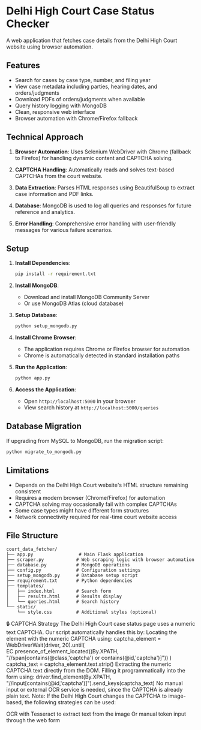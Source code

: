 # Delhi High Court Case Status Checker

A web application that fetches case details from the Delhi High Court website using browser automation.

## Features

- Search for cases by case type, number, and filing year
- View case metadata including parties, hearing dates, and orders/judgments
- Download PDFs of orders/judgments when available
- Query history logging with MongoDB
- Clean, responsive web interface
- Browser automation with Chrome/Firefox fallback

## Technical Approach

1. **Browser Automation**: Uses Selenium WebDriver with Chrome (fallback to Firefox) for handling dynamic content and CAPTCHA solving.

2. **CAPTCHA Handling**: Automatically reads and solves text-based CAPTCHAs from the court website.

3. **Data Extraction**: Parses HTML responses using BeautifulSoup to extract case information and PDF links.

4. **Database**: MongoDB is used to log all queries and responses for future reference and analytics.

5. **Error Handling**: Comprehensive error handling with user-friendly messages for various failure scenarios.

## Setup

1. **Install Dependencies**:
   ```bash
   pip install -r requirement.txt
   ```

2. **Install MongoDB**:
   - Download and install MongoDB Community Server
   - Or use MongoDB Atlas (cloud database)

3. **Setup Database**:
   ```bash
   python setup_mongodb.py
   ```

4. **Install Chrome Browser**:
   - The application requires Chrome or Firefox browser for automation
   - Chrome is automatically detected in standard installation paths

5. **Run the Application**:
   ```bash
   python app.py
   ```

6. **Access the Application**:
   - Open `http://localhost:5000` in your browser
   - View search history at `http://localhost:5000/queries`

## Database Migration

If upgrading from MySQL to MongoDB, run the migration script:
```bash
python migrate_to_mongodb.py
```

## Limitations

- Depends on the Delhi High Court website's HTML structure remaining consistent
- Requires a modern browser (Chrome/Firefox) for automation
- CAPTCHA solving may occasionally fail with complex CAPTCHAs
- Some case types might have different form structures
- Network connectivity required for real-time court website access

## File Structure

```
court_data_fetcher/
├── app.py                 # Main Flask application
├── scraper.py            # Web scraping logic with browser automation
├── database.py           # MongoDB operations
├── config.py             # Configuration settings
├── setup_mongodb.py      # Database setup script
├── requirement.txt       # Python dependencies
├── templates/
│   ├── index.html        # Search form
│   ├── results.html      # Results display
│   └── queries.html      # Search history
└── static/
    └── style.css         # Additional styles (optional)
```

🔒 CAPTCHA Strategy
The Delhi High Court case status page uses a numeric text CAPTCHA.
Our script automatically handles this by:
Locating the <span> element with the numeric CAPTCHA using:
captcha_element = WebDriverWait(driver, 20).until(
    EC.presence_of_element_located((By.XPATH, "//span[contains(@class,'captcha') or contains(@id,'captcha')]"))
)
captcha_text = captcha_element.text.strip()
Extracting the numeric CAPTCHA text directly from the DOM.
Filling it programmatically into the form using:
driver.find_element(By.XPATH, "//input[contains(@id,'captcha')]").send_keys(captcha_text)
No manual input or external OCR service is needed, since the CAPTCHA is already plain text.
Note:
If the Delhi High Court changes the CAPTCHA to image-based, the following strategies can be used:

OCR with Tesseract to extract text from the image
Or manual token input through the web form
